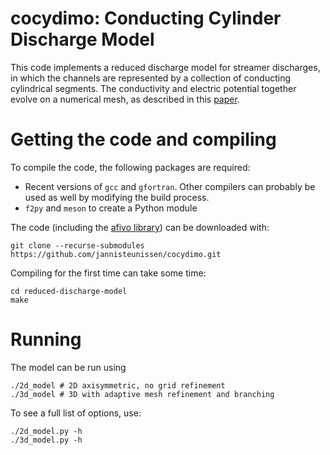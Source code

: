 cocydimo: Conducting Cylinder Discharge Model
=======

This code implements a reduced discharge model for streamer discharges, in which the channels are represented by a collection of conducting cylindrical segments. The conductivity and electric potential together evolve on a numerical mesh, as described in this [paper](https://arxiv.org/abs/2501.06093).

Getting the code and compiling
==

To compile the code, the following packages are required:

* Recent versions of `gcc` and `gfortran`. Other compilers can probably be used as well by modifying the build process.
* `f2py` and `meson` to create a Python module

The code (including the [afivo library](https://github.com/MD-CWI/afivo)) can be downloaded with:

    git clone --recurse-submodules https://github.com/jannisteunissen/cocydimo.git

Compiling for the first time can take some time:

    cd reduced-discharge-model
    make

Running
==

The model can be run using

    ./2d_model # 2D axisymmetric, no grid refinement
    ./3d_model # 3D with adaptive mesh refinement and branching

To see a full list of options, use:

    ./2d_model.py -h
    ./3d_model.py -h
